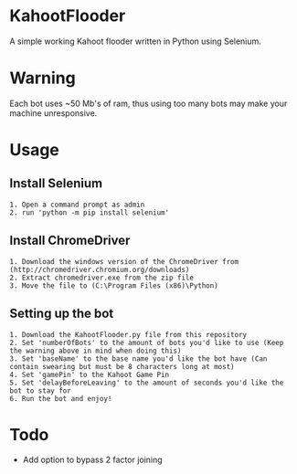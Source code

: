 # KahootFlooder
A simple working Kahoot flooder written in Python using Selenium.

# Warning
Each bot uses ~50 Mb's of ram, thus using too many bots may make your machine unresponsive.

# Usage
 
 ## Install Selenium 
 
    1. Open a command prompt as admin
    2. run 'python -m pip install selenium'
    
 ## Install ChromeDriver
 
    1. Download the windows version of the ChromeDriver from (http://chromedriver.chromium.org/downloads)
    2. Extract chromedriver.exe from the zip file
    3. Move the file to (C:\Program Files (x86)\Python)
    
 ## Setting up the bot
 
    1. Download the KahootFlooder.py file from this repository
    2. Set 'numberOfBots' to the amount of bots you'd like to use (Keep the warning above in mind when doing this)
    3. Set 'baseName' to the base name you'd like the bot have (Can contain swearing but must be 8 characters long at most)
    4. Set 'gamePin' to the Kahoot Game Pin
    5. Set 'delayBeforeLeaving' to the amount of seconds you'd like the bot to stay for
    6. Run the bot and enjoy!
    
# Todo

   - Add option to bypass 2 factor joining
